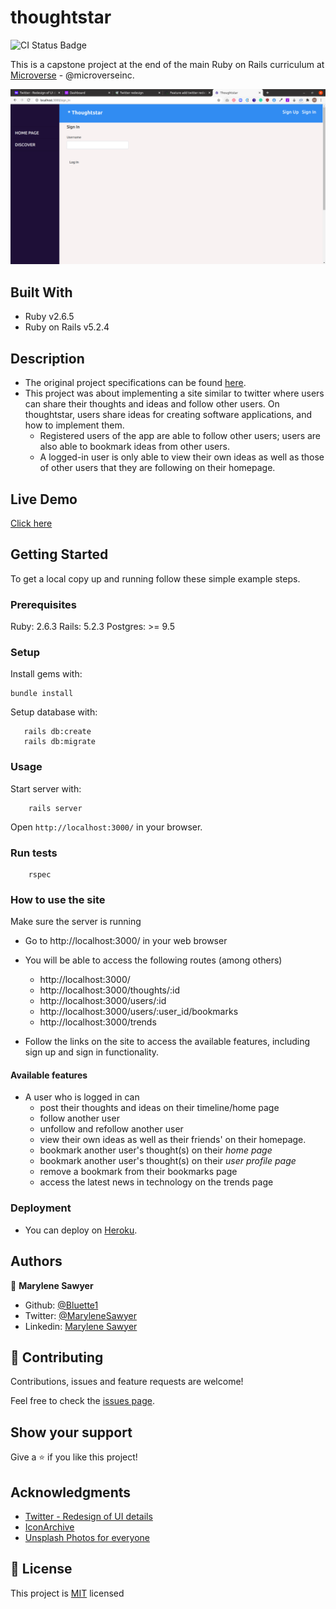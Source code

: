 # thoughtstar
![CI Status Badge](https://github.com/Bluette1/thoughtstar/workflows/Linters/badge.svg)

This is a capstone project at the end of the main Ruby on Rails curriculum at [Microverse](https:www.microverse.org/) - @microverseinc.

![demopage](./app/assets/images/screenshot.png)
## Built With

- Ruby v2.6.5
- Ruby on Rails v5.2.4

## Description
- The original project specifications can be found [here](https://www.notion.so/Twitter-redesign-f8a8d48453d54d1a949bb0ceab4c8718).
- This project was about implementing a site similar to twitter where users can share their thoughts and ideas and follow other users. On thoughtstar, users share ideas for creating software applications, and how to implement them.
  - Registered users of the app are able to follow other users; users are also able to bookmark ideas from other users.
  - A logged-in user is only able to view their own ideas as well as those of other users that they are following on their homepage.

## Live Demo

[Click here](https://thoughtstar-app.herokuapp.com/)


## Getting Started

To get a local copy up and running follow these simple example steps.

### Prerequisites

Ruby: 2.6.3
Rails: 5.2.3
Postgres: >= 9.5

### Setup

Install gems with:

```
bundle install
```

Setup database with:

```
   rails db:create
   rails db:migrate
```



### Usage

Start server with:

```
    rails server
```

Open `http://localhost:3000/` in your browser.

### Run tests

```
    rspec
```

### How to use the site
Make sure the server is running
- Go to http://localhost:3000/ in your web browser
- You will be able to access the following routes (among others)
   - http://localhost:3000/
   - http://localhost:3000/thoughts/:id
   - http://localhost:3000/users/:id
   - http://localhost:3000/users/:user_id/bookmarks
   - http://localhost:3000/trends
   
- Follow the links on the site to access the available features, including sign up and sign in functionality.
#### Available features
- A user who is logged in can
   - post their thoughts and ideas on their timeline/home page
   - follow another user
   - unfollow and refollow another user
   - view their own ideas as well as their friends' on their homepage.
   - bookmark another user's thought(s) on their *home page*
   - bookmark another user's thought(s) on their *user profile page*
   - remove a bookmark from their bookmarks page
   - access the latest news in technology on the trends page

### Deployment
- You can deploy on [Heroku](https://devcenter.heroku.com/categories/ruby-support).

## Authors

👤 **Marylene Sawyer**
- Github: [@Bluette1](https://github.com/Bluette1)
- Twitter: [@MaryleneSawyer](https://twitter.com/MaryleneSawyer)
- Linkedin: [Marylene Sawyer](https://www.linkedin.com/in/marylene-sawyer)

## 🤝 Contributing

Contributions, issues and feature requests are welcome!

Feel free to check the [issues page](https://github.com/Bluette1/thoughtstar/issues).

## Show your support

Give a ⭐️ if you like this project!

## Acknowledgments
- [Twitter - Redesign of UI details](https://www.behance.net/gallery/14286087/Twitter-Redesign-of-UI-details)
- [IconArchive](https://iconarchive.com/show/papirus-status-icons-by-papirus-team/avatar-default-icon.html)
- [Unsplash Photos for everyone](https://unsplash.com/)


## 📝 License

This project is [MIT](https://opensource.org/licenses/MIT) licensed
